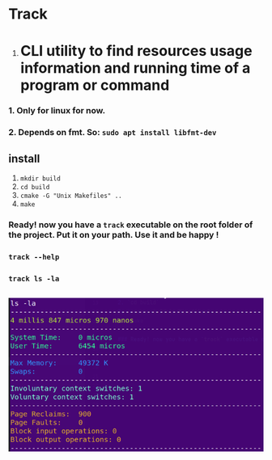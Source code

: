 
# Track

1. # CLI utility to find resources usage information and running time of a program or command

### 1. Only for linux for now.
### 2. Depends on fmt. So: `sudo apt install libfmt-dev`


## install

1. `mkdir build`
2. `cd build`
3. `cmake -G "Unix Makefiles" ..`
4. `make`

### Ready! now you have a `track` executable on the root folder of the project. Put it on your path. Use it and be happy !

### `track --help`

### `track ls -la`


##

![Screenshot from 2024-01-23 16-41-27.png](track.png)



